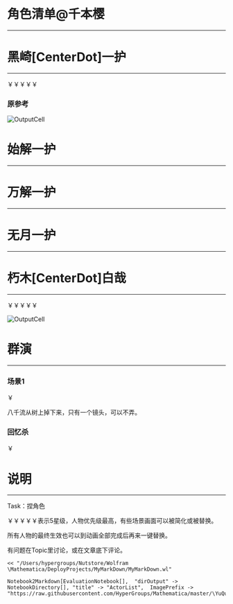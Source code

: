 # 角色清单@千本樱
---


# 黑崎\[CenterDot]一护
---


￥￥￥￥￥

### 原参考




![OutputCell](/Users/hypergroups/Documents/githubhg/Mathematica/YuQue/MovieEditor/MV@FightingSakura2019/ActorList/resource/ActorList_6.jpg)

# 始解一护
---


# 万解一护
---


# 无月一护
---


# 朽木\[CenterDot]白哉
---


￥￥￥￥￥

![OutputCell](/Users/hypergroups/Documents/githubhg/Mathematica/YuQue/MovieEditor/MV@FightingSakura2019/ActorList/resource/ActorList_12.jpg)

# 群演
---


### 场景1


￥

八千流从树上掉下来，只有一个镜头，可以不弄。

### 回忆杀


￥

# 说明
---


Task：捏角色

￥￥￥￥￥表示5星级，人物优先级最高，有些场景画面可以被简化或被替换。

所有人物的最终生效也可以到动画全部完成后再来一键替换。

有问题在Topic里讨论，或在文章底下评论。

    << "/Users/hypergroups/Nutstore/Wolfram \Mathematica/DeployProjects/MyMarkDown/MyMarkDown.wl"

    Notebook2Markdown[EvaluationNotebook[],  "dirOutput" -> NotebookDirectory[], "title" -> "ActorList",  ImagePrefix -> "https://raw.githubusercontent.com/HyperGroups/Mathematica/master/\YuQue/MovieEditor/MV@FightingSakura2019/"]